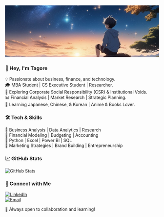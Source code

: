 ![TagoreJ Banner](https://raw.githubusercontent.com/TagoreJ/TagoreJ/main/assets/banner.jpeg)

### 👋 Hey, I'm Tagore  
💡 Passionate about business, finance, and technology.  
🎓 MBA Student | CS Executive Student | Researcher.  
🌱 Exploring Corporate Social Responsibility (CSR) & Institutional Voids.  
📊 Financial Analysis | Market Research | Strategic Planning.  
📖 Learning Japanese, Chinese, & Korean | Anime & Books Lover.  

### 🛠 Tech & Skills  
🔹 Business Analysis | Data Analytics | Research  
🔹 Financial Modeling | Budgeting | Accounting  
🔹 Python | Excel | Power BI | SQL  
🔹 Marketing Strategies | Brand Building | Entrepreneurship  

### 📈 GitHub Stats  
![GitHub Stats](https://github-readme-stats.vercel.app/api?username=TagoreJ&show_icons=true&theme=radical)  

### 🤝 Connect with Me  
[![LinkedIn](https://img.shields.io/badge/-LinkedIn-blue?style=flat&logo=linkedin)](https://www.linkedin.com/in/your-profile)  
[![Email](https://img.shields.io/badge/-Email-red?style=flat&logo=gmail)](mailto:your-email@gmail.com)  

🚀 Always open to collaboration and learning!  
